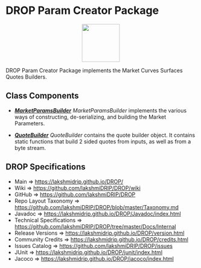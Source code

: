 # DROP Param Creator Package

<p align="center"><img src="https://github.com/lakshmiDRIP/DROP/blob/master/DRIP_Logo.gif?raw=true" width="100"></p>

DROP Param Creator Package implements the Market Curves Surfaces Quotes Builders.


## Class Components

 * [***MarketParamsBuilder***](https://github.com/lakshmiDRIP/DROP/tree/master/src/main/java/org/drip/param/creator/MarketParamsBuilder.java)
 <i>MarketParamsBuilder</i> implements the various ways of constructing, de-serializing, and building the
 Market Parameters.

 * [***QuoteBuilder***](https://github.com/lakshmiDRIP/DROP/tree/master/src/main/java/org/drip/param/creator/QuoteBuilder.java)
 <i>QuoteBuilder</i> contains the quote builder object. It contains static functions that build 2 sided
 quotes from inputs, as well as from a byte stream.


## DROP Specifications

 * Main                     => https://lakshmidrip.github.io/DROP/
 * Wiki                     => https://github.com/lakshmiDRIP/DROP/wiki
 * GitHub                   => https://github.com/lakshmiDRIP/DROP
 * Repo Layout Taxonomy     => https://github.com/lakshmiDRIP/DROP/blob/master/Taxonomy.md
 * Javadoc                  => https://lakshmidrip.github.io/DROP/Javadoc/index.html
 * Technical Specifications => https://github.com/lakshmiDRIP/DROP/tree/master/Docs/Internal
 * Release Versions         => https://lakshmidrip.github.io/DROP/version.html
 * Community Credits        => https://lakshmidrip.github.io/DROP/credits.html
 * Issues Catalog           => https://github.com/lakshmiDRIP/DROP/issues
 * JUnit                    => https://lakshmidrip.github.io/DROP/junit/index.html
 * Jacoco                   => https://lakshmidrip.github.io/DROP/jacoco/index.html
